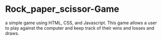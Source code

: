 # Rock_paper_scissor-Game
a simple game using HTML, CSS, and Javascript. This game allows a user to play against the computer and keep track of their wins and losses and draws.
